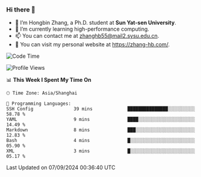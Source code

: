 ### Hi there 👋

- 🔭 I’m Hongbin Zhang, a Ph.D. student at **Sun Yat-sen University**.
- 🌱 I’m currently learning high-performance computing.
- 📫 You can contact me at zhanghb55@mail2.sysu.edu.cn.
- 👀 You can visit my personal website at https://zhang-hb.com/.

<!--START_SECTION:waka-->
![Code Time](http://img.shields.io/badge/Code%20Time-341%20hrs%2030%20mins-blue)

![Profile Views](http://img.shields.io/badge/Profile%20Views-1-blue)

📊 **This Week I Spent My Time On** 

```text
🕑︎ Time Zone: Asia/Shanghai

💬 Programming Languages: 
SSH Config               39 mins             ███████████████░░░░░░░░░░   58.78 % 
YAML                     9 mins              ████░░░░░░░░░░░░░░░░░░░░░   14.49 % 
Markdown                 8 mins              ███░░░░░░░░░░░░░░░░░░░░░░   12.83 % 
Bash                     4 mins              █░░░░░░░░░░░░░░░░░░░░░░░░   05.90 % 
XML                      3 mins              █░░░░░░░░░░░░░░░░░░░░░░░░   05.17 % 
```


 Last Updated on 07/09/2024 00:36:40 UTC
<!--END_SECTION:waka-->
